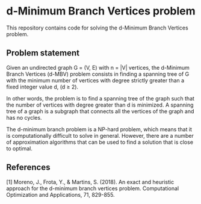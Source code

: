 # d-Minimum Branch Vertices problem

This repository contains code for solving the d-Minimum Branch Vertices problem.

## Problem statement

Given an undirected graph G = (V, E) with n = |V| vertices, the d-Minimum Branch Vertices (d-MBV) problem consists in finding a spanning tree of G with the minimum number of vertices with degree strictly greater than a fixed integer value d, (d ≥ 2).

In other words, the problem is to find a spanning tree of the graph such that the number of vertices with degree greater than d is minimized. A spanning tree of a graph is a subgraph that connects all the vertices of the graph and has no cycles.

The d-minimum branch problem is a NP-hard problem, which means that it is computationally difficult to solve in general. However, there are a number of approximation algorithms that can be used to find a solution that is close to optimal.

## References

[1] Moreno, J., Frota, Y., & Martins, S. (2018). An exact and heuristic approach for the d-minimum branch vertices problem. Computational Optimization and Applications, 71, 829-855.
